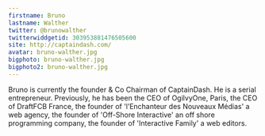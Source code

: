 ```yaml
---
firstname: Bruno
lastname: Walther
twitter: @brunowalther
twitterwiddgetid: 303953881476505600
site: http://captaindash.com/
avatar: bruno-walther.jpg
bigphoto: bruno-walther.jpg
bigphoto2: bruno-walther.jpg
---
```


Bruno is currently the founder & Co Chairman of CaptainDash. He is a serial entrepreneur. 
Previously, he has been the CEO of OgilvyOne, Paris, the CEO of DraftFCB France, the founder of 'l’Enchanteur des Nouveaux Médias' a web agency, the founder of 'Off-Shore Interactive' an off shore programming company, the founder of 'Interactive Family' a web editors.
